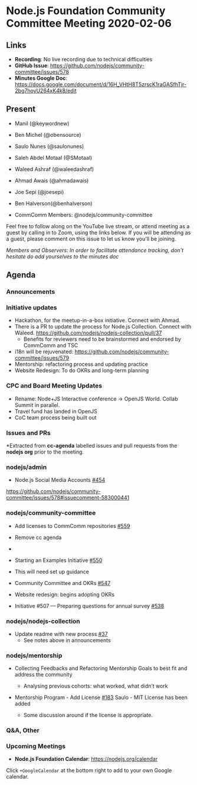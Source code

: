 # Node.js Foundation Community Committee Meeting 2020-02-06

## Links

* **Recording**: No live recording due to technical difficulties
* **GitHub Issue**: <https://github.com/nodejs/community-committee/issues/578>
* **Minutes Google Doc**: <https://docs.google.com/document/d/16H_VHtH8T5zrscK1raGASfhTjr-2bg7hoyU264xK4k8/edit>

## Present

* Manil (@keywordnew)
* Ben Michel (@obensource)
* Saulo Nunes (@saulonunes)
* Saleh Abdel Motaal (@SMotaal)
* Waleed Ashraf (@waleedashraf)
* Ahmad Awais (@ahmadawais)
* Joe Sepi (@joesepi)
* Ben Halverson(@benhalverson)

* CommComm Members: @nodejs/community-committee

Feel free to follow along on the YouTube live stream, or attend meeting as a guest
by calling in to Zoom, using the links below. If you will be attending as a guest,
please comment on this issue to let us know you'll be joining.

*Members and Observers: In order to facilitate attendance tracking, don't hesitate do add yourselves to the minutes doc*

## Agenda

### Announcements

### Initiative updates

* Hackathon, for the meetup-in-a-box initiative. Connect with Ahmad.
* There is a PR to update the process for Node.js Collection. Connect with Waleed.
<https://github.com/nodejs/nodejs-collection/pull/37>
  * Benefits for reviewers need to be brainstormed and endorsed by CommComm and TSC
* i18n will be rejuvenated: <https://github.com/nodejs/community-committee/issues/579>
* Mentorship: refactoring process and updating practice
* Website Redesign: To do OKRs and long-term planning

### CPC and Board Meeting Updates

* Rename: Node+JS Interactive conference -> OpenJS World. Collab Summit in parallel.
* Travel fund has landed in OpenJS
* CoC team process being built out

### Issues and PRs

*Extracted from **cc-agenda** labelled issues and pull requests from the **nodejs org** prior to the meeting.

### nodejs/admin

* Node.js Social Media Accounts [#454](https://github.com/nodejs/admin/issues/454)

<https://github.com/nodejs/community-committee/issues/578#issuecomment-583000441>

### nodejs/community-committee

* Add licenses to CommComm repositories [#559](https://github.com/nodejs/community-committee/issues/559)

* Remove cc agenda
*

* Starting an Examples Initiative [#550](https://github.com/nodejs/community-committee/issues/550)

* This will need set up guidance

* Community Committee and OKRs [#547](https://github.com/nodejs/community-committee/issues/547)

* Website redesign: begins adopting OKRs

* Initiative #507 — Preparing questions for annual survey [#538](https://github.com/nodejs/community-committee/issues/538)

### nodejs/nodejs-collection

* Update readme with new process [#37](https://github.com/nodejs/nodejs-collection/pull/37)
  * See notes above in announcements

### nodejs/mentorship

* Collecting Feedbacks and Refactoring Mentorship Goals to best fit and address the community

  * Analysing previous cohorts: what worked, what didn’t work

* Mentorship Program - Add License [#183](https://github.com/nodejs/mentorship/issues/183)
  Saulo - MIT License has been added

  * Some discussion around if the license is appropriate.

### Q&A, Other

### Upcoming Meetings

* **Node.js Foundation Calendar**: <https://nodejs.org/calendar>

Click `+GoogleCalendar` at the bottom right to add to your own Google calendar.
